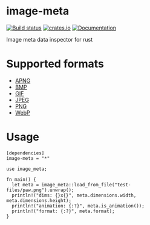 
# image-meta

[![Build status](https://travis-ci.org/anekos/image-meta.svg?branch=master)](https://travis-ci.org/anekos/image-meta)
[![crates.io](https://img.shields.io/crates/v/image-meta.svg)](https://crates.io/crates/image-meta)
[![Documentation](https://docs.rs/image-meta/badge.svg)](https://docs.rs/image-meta)

Image meta data inspector for rust


# Supported formats

- [APNG](https://en.wikipedia.org/wiki/APNG)
- [BMP](https://en.wikipedia.org/wiki/BMP_file_format)
- [GIF](https://en.wikipedia.org/wiki/GIF)
- [JPEG](https://en.wikipedia.org/wiki/JPEG)
- [PNG](https://en.wikipedia.org/wiki/Portable_Network_Graphics)
- [WebP](https://en.wikipedia.org/wiki/WebP)


# Usage

```
[dependencies]
image-meta = "*"
```

```rust,ignore
use image_meta;

fn main() {
  let meta = image_meta::load_from_file("test-files/paw.png").unwrap();
  println!("dims: {}x{}", meta.dimensions.width, meta.dimensions.height);
  println!("animation: {:?}", meta.is_animation());
  println!("format: {:?}", meta.format);
}
```
